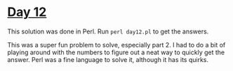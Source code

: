 # [Day 12](https://adventofcode.com/2019/day/12)

This solution was done in Perl. Run `perl day12.pl` to get the answers.

This was a super fun problem to solve, especially part 2. I had to do a bit of playing around with the numbers to figure out a neat way to quickly get the answer. Perl was a fine language to solve it, although it has its quirks.
